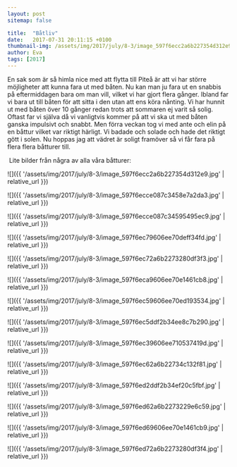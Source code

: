 ```yaml
---
layout: post
sitemap: false

title:  "Båtliv"
date:   2017-07-31 20:11:15 +0100
thumbnail-img: /assets/img/2017/july/8-3/image_597f6ecc2a6b227354d312e9.jpg
author: Eva
tags: [2017]
---
```


En sak som är så himla nice med att flytta till Piteå är att vi har större möjligheter att kunna fara ut med båten. Nu kan man ju fara ut en snabbis på eftermiddagen bara om man vill, vilket vi har gjort flera gånger. Ibland far vi bara ut till båten för att sitta i den utan att ens köra nånting. Vi har hunnit ut med båten över 10 gånger redan trots att sommaren ej varit så solig. Oftast far vi själva då vi vanligtvis kommer på att vi ska ut med båten ganska impulsivt och snabbt. Men förra veckan tog vi med ante och elin på en båttur vilket var riktigt härligt. Vi badade och solade och hade det riktigt gött i solen. Nu hoppas jag att vädret är soligt framöver så vi får fara på flera flera båtturer till.

 Lite bilder från några av alla våra båtturer:

![]({{ '/assets/img/2017/july/8-3/image_597f6ecc2a6b227354d312e9.jpg'  | relative_url }})

![]({{ '/assets/img/2017/july/8-3/image_597f6ecce087c3458e7a2da3.jpg'  | relative_url }})

![]({{ '/assets/img/2017/july/8-3/image_597f6ecce087c34595495ec9.jpg'  | relative_url }})

![]({{ '/assets/img/2017/july/8-3/image_597f6ec79606ee70deff34fd.jpg'  | relative_url }})

![]({{ '/assets/img/2017/july/8-3/image_597f6ec72a6b2273280df3f3.jpg'  | relative_url }})

![]({{ '/assets/img/2017/july/8-3/image_597f6eca9606ee70e1461cb8.jpg'  | relative_url }})

![]({{ '/assets/img/2017/july/8-3/image_597f6ec59606ee70ed193534.jpg'  | relative_url }})

![]({{ '/assets/img/2017/july/8-3/image_597f6ec5ddf2b34ee8c7b290.jpg'  | relative_url }})

![]({{ '/assets/img/2017/july/8-3/image_597f6ec39606ee710537419d.jpg'  | relative_url }})

![]({{ '/assets/img/2017/july/8-3/image_597f6ec62a6b22734c132f81.jpg'  | relative_url }})

![]({{ '/assets/img/2017/july/8-3/image_597f6ed2ddf2b34ef20c5fbf.jpg'  | relative_url }})

![]({{ '/assets/img/2017/july/8-3/image_597f6ed62a6b2273229e6c59.jpg'  | relative_url }})

![]({{ '/assets/img/2017/july/8-3/image_597f6ed69606ee70e1461cb9.jpg'  | relative_url }})

![]({{ '/assets/img/2017/july/8-3/image_597f6ed72a6b2273280df3f4.jpg'  | relative_url }})

